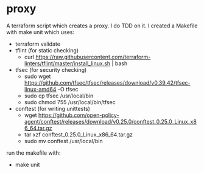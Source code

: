 # proxy

A terraform script which creates a proxy.
I do TDD on it.
I created a Makefile with make unit which uses:

* terraform validate
* tflint (for static checking)
  * curl https://raw.githubusercontent.com/terraform-linters/tflint/master/install_linux.sh | bash
* tfsec (for security checking)
  * sudo wget https://github.com/tfsec/tfsec/releases/download/v0.39.42/tfsec-linux-amd64 -O tfsec
  * sudo cp tfsec /usr/local/bin
  * sudo chmod 755 /usr/local/bin/tfsec
* conftest (for writing unittests)
  * wget https://github.com/open-policy-agent/conftest/releases/download/v0.25.0/conftest_0.25.0_Linux_x86_64.tar.gz
  * tar xzf conftest_0.25.0_Linux_x86_64.tar.gz
  * sudo mv conftest /usr/local/bin


run the makefile with:
* make unit